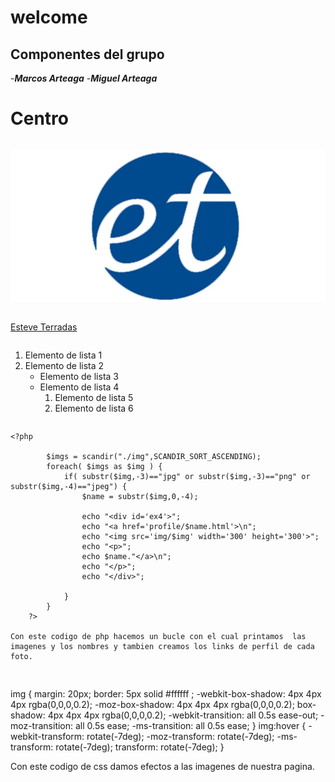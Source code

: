 # welcome

## Componentes del grupo

-***Marcos Arteaga***
-***Miguel Arteaga***

# Centro

```
```
![Texto alternativo](logo.jpg)
```
```
[Esteve Terradas](http://www.iesesteveterradas.cat/)

```
```
1. Elemento de lista 1
2.  Elemento de lista 2
    - Elemento de lista 3
    - Elemento de lista 4
        1. Elemento de lista 5
        2. Elemento de lista 6
```
```
```
<?php 

		$imgs = scandir("./img",SCANDIR_SORT_ASCENDING);
		foreach( $imgs as $img ) {	
			if( substr($img,-3)=="jpg" or substr($img,-3)=="png" or substr($img,-4)=="jpeg") {
				$name = substr($img,0,-4);

				echo "<div id='ex4'>";
				echo "<a href='profile/$name.html'>\n";
				echo "<img src='img/$img' width='300' height='300'>";
				echo "<p>";
				echo $name."</a>\n";
				echo "</p>";
				echo "</div>";

			}
		}
	?>

Con este codigo de php hacemos un bucle con el cual printamos  las imagenes y los nombres y tambien creamos los links de perfil de cada foto.


```
```
```
img {
	margin: 20px;
	border: 5px solid  #ffffff ;
	-webkit-box-shadow: 4px 4px 4px rgba(0,0,0,0.2);
	-moz-box-shadow: 4px 4px 4px rgba(0,0,0,0.2);
	box-shadow: 4px 4px 4px rgba(0,0,0,0.2);
	-webkit-transition: all 0.5s ease-out;
	-moz-transition: all 0.5s ease;
	-ms-transition: all 0.5s ease;
}
img:hover {
	-webkit-transform: rotate(-7deg);
	-moz-transform: rotate(-7deg);
	-ms-transform: rotate(-7deg);
	transform: rotate(-7deg);
}

Con este codigo de css damos efectos a las imagenes de nuestra pagina. 